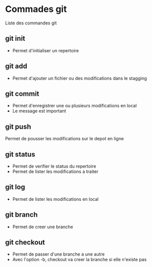 # Commades git

Liste des commandes git

## git init
- Permet d'initialiser un repertoire

## git add
- Permet d'ajouter un fichier ou des modifications dans le stagging

## git commit
- Permet d'enregistrer une ou plusieurs modifications en local
- Le message est important

## git push
Permet de pousser les modifications sur le depot en ligne

## git status
- Permet de verifier le status du repertoire
- Permet de lister les modifications a traiter

## git log
- Permet de lister les modifications en local

## git branch
- Permet de creer une branche

## git checkout
- Permet de passer d'une branche a une autre
- Avec l'option -b, checkout va creer la branche si elle n'existe pas
